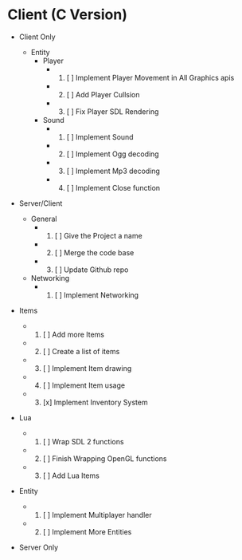 # Client (C Version)
- Client Only
     - Entity
        - Player
          - 1. [ ] Implement Player Movement in All Graphics apis
          - 2. [ ] Add Player Cullsion
          - 3. [ ] Fix Player SDL Rendering
       - Sound
          - 1. [ ] Implement Sound
          - 2. [ ] Implement Ogg decoding
          - 3. [ ] Implement Mp3 decoding
          - 4. [ ] Implement Close function
- Server/Client
     - General
        - 1. [ ] Give the Project a name 
        - 2. [ ] Merge the code base
        - 3. [ ] Update Github repo
    - Networking
        - 1. [ ] Implement Networking


- Items
     - 1. [ ] Add more Items
     - 2. [ ] Create a list of items
     - 3. [ ] Implement Item drawing
     - 4. [ ] Implement Item usage
     - 3. [x] Implement Inventory System
- Lua
  - 1. [ ] Wrap SDL 2 functions
  - 2. [ ] Finish Wrapping OpenGL functions
  - 3. [ ] Add Lua Items
- Entity
  - 1. [ ] Implement Multiplayer handler
  - 2. [ ] Implement More Entities
- Server Only

